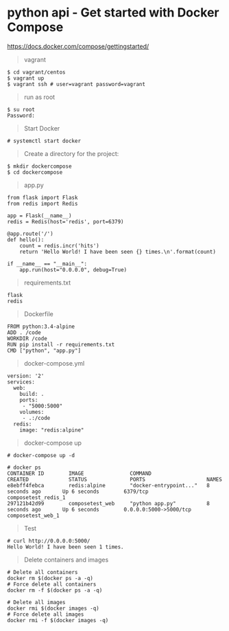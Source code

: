 # python api - Get started with Docker Compose

https://docs.docker.com/compose/gettingstarted/

> vagrant

```
$ cd vagrant/centos
$ vagrant up
$ vagrant ssh # user=vagrant password=vagrant
```

> run as root

```
$ su root
Password: 
```

> Start Docker

```
# systemctl start docker
```

> Create a directory for the project:

```
$ mkdir dockercompose
$ cd dockercompose
```

> app.py

```
from flask import Flask
from redis import Redis

app = Flask(__name__)
redis = Redis(host='redis', port=6379)

@app.route('/')
def hello():
    count = redis.incr('hits')
    return 'Hello World! I have been seen {} times.\n'.format(count)

if __name__ == "__main__":
    app.run(host="0.0.0.0", debug=True)
```

> requirements.txt

```
flask
redis
```

> Dockerfile

```
FROM python:3.4-alpine
ADD . /code
WORKDIR /code
RUN pip install -r requirements.txt
CMD ["python", "app.py"]
```

> docker-compose.yml

```
version: '2'
services:
  web:
    build: .
    ports:
     - "5000:5000"
    volumes:
     - .:/code
  redis:
    image: "redis:alpine"
```

> docker-compose up

```
# docker-compose up -d

# docker ps
CONTAINER ID        IMAGE               COMMAND                  CREATED             STATUS              PORTS                    NAMES
e8ebff4febca        redis:alpine        "docker-entrypoint..."   8 seconds ago       Up 6 seconds        6379/tcp                 composetest_redis_1
297121b42d99        composetest_web     "python app.py"          8 seconds ago       Up 6 seconds        0.0.0.0:5000->5000/tcp   composetest_web_1
```

> Test

```
# curl http://0.0.0.0:5000/
Hello World! I have been seen 1 times.
```

> Delete containers and images

```
# Delete all containers
docker rm $(docker ps -a -q)
# Force delete all containers
docker rm -f $(docker ps -a -q)

# Delete all images
docker rmi $(docker images -q)
# Force delete all images
docker rmi -f $(docker images -q)
```
